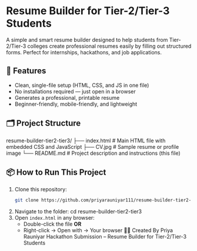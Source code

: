 # Resume Builder for Tier-2/Tier-3 Students

A simple and smart resume builder designed to help students from Tier-2/Tier-3 colleges create professional resumes easily by filling out structured forms. Perfect for internships, hackathons, and job applications.

## 🚀 Features

- Clean, single-file setup (HTML, CSS, and JS in one file)
- No installations required — just open in a browser
- Generates a professional, printable resume
- Beginner-friendly, mobile-friendly, and lightweight

## 🗂️ Project Structure
resume-builder-tier2-tier3/
├── index.html # Main HTML file with embedded CSS and JavaScript
├── CV.jpg # Sample resume or profile image
└── README.md # Project description and instructions (this file)

## 📦 How to Run This Project

1. Clone this repository:
   ```bash
   git clone https://github.com/priyarauniyar111/resume-builder-tier2-tier3.git
2. Navigate to the folder:
cd resume-builder-tier2-tier3
3. Open `index.html` in any browser:
   - Double-click the file **OR**
   - Right-click → Open with → Your browser
👩‍💻 Created By
Priya Rauniyar
Hackathon Submission – Resume Builder for Tier-2/Tier-3 Students
